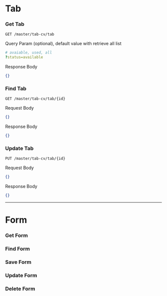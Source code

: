 # Tab

### Get Tab
`GET /master/tab-cv/tab`

Query Param (optional), default value with retrieve all list
```yaml
# avaiable, used, all
?status=available
```

Response Body
```json
{}
```

### Find Tab
`GET /master/tab-cv/tab/{id}`

Request Body
```json
{}
```

Response Body
```json
{}
```

### Update Tab
`PUT /master/tab-cv/tab/{id}`

Request Body
```json
{}
```

Response Body
```json
{}
```

<hr>

# Form

### Get Form

### Find Form

### Save Form

### Update Form 

### Delete Form
